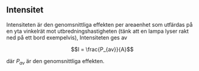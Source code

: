 ## Intensitet

Intensiteten är den genomsnittliga effekten per areaenhet som utfärdas på en yta vinkelrät mot utbredningshastigheten (tänk att en lampa lyser rakt ned på ett bord exempelvis), Intensiteten ges av 

$$I = \frac{P_{av}}{A}$$

där $P_{av}$ är den genomsnittliga effekten.